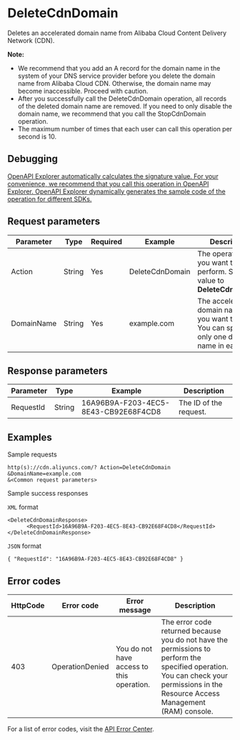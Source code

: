 # DeleteCdnDomain

Deletes an accelerated domain name from Alibaba Cloud Content Delivery Network \(CDN\).

**Note:**

-   We recommend that you add an A record for the domain name in the system of your DNS service provider before you delete the domain name from Alibaba Cloud CDN. Otherwise, the domain name may become inaccessible. Proceed with caution.
-   After you successfully call the DeleteCdnDomain operation, all records of the deleted domain name are removed. If you need to only disable the domain name, we recommend that you call the StopCdnDomain operation.
-   The maximum number of times that each user can call this operation per second is 10.

## Debugging

[OpenAPI Explorer automatically calculates the signature value. For your convenience, we recommend that you call this operation in OpenAPI Explorer. OpenAPI Explorer dynamically generates the sample code of the operation for different SDKs.](https://api.aliyun.com/#product=Cdn&api=DeleteCdnDomain&type=RPC&version=2018-05-10)

## Request parameters

|Parameter|Type|Required|Example|Description|
|---------|----|--------|-------|-----------|
|Action|String|Yes|DeleteCdnDomain|The operation that you want to perform. Set the value to **DeleteCdnDomain**. |
|DomainName|String|Yes|example.com|The accelerated domain name that you want to delete. You can specify only one domain name in each call. |

## Response parameters

|Parameter|Type|Example|Description|
|---------|----|-------|-----------|
|RequestId|String|16A96B9A-F203-4EC5-8E43-CB92E68F4CD8|The ID of the request. |

## Examples

Sample requests

```
http(s)://cdn.aliyuncs.com/? Action=DeleteCdnDomain
&DomainName=example.com
&<Common request parameters>
```

Sample success responses

`XML` format

```
<DeleteCdnDomainResponse>	
      <RequestId>16A96B9A-F203-4EC5-8E43-CB92E68F4CD8</RequestId>
</DeleteCdnDomainResponse>
```

`JSON` format

```
{ "RequestId": "16A96B9A-F203-4EC5-8E43-CB92E68F4CD8" }
```

## Error codes

|HttpCode|Error code|Error message|Description|
|--------|----------|-------------|-----------|
|403|OperationDenied|You do not have access to this operation.|The error code returned because you do not have the permissions to perform the specified operation. You can check your permissions in the Resource Access Management \(RAM\) console.|

For a list of error codes, visit the [API Error Center](https://error-center.alibabacloud.com/status/product/Cdn).

